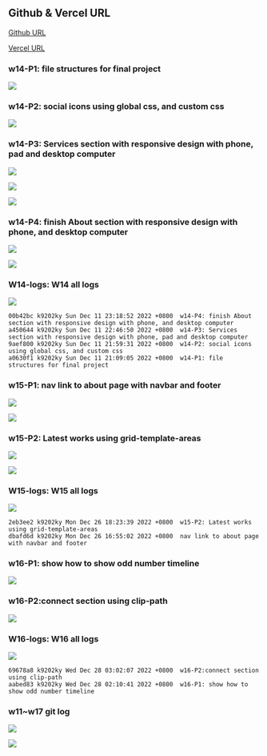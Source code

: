 ## Github & Vercel URL

[Github URL](https://github.com/k9202ky/1111-web-demo-411418030)

[Vercel URL](https://1111-web-demo-411418030-8j4p.vercel.app/)

### w14-P1: file structures for final project

![](./demo/md/w14/w14-p1.png)

### w14-P2: social icons using global css, and custom css

![](./demo/md/w14/w14-p2.png)

### w14-P3: Services section with responsive design with phone, pad and desktop computer

![](./demo/md/w14/w14-p3-1.png)

![](./demo/md/w14/w14-p3-2.png)

![](./demo/md/w14/w14-p3-3.png)

### w14-P4: finish About section with responsive design with phone, and desktop computer

![](./demo/md/w14/w14-p4-1.png)

![](./demo/md/w14/w14-p4-2.png)

### W14-logs: W14 all logs

![](./demo/md/w14/w14-logs.png)

```
00b42bc k9202ky Sun Dec 11 23:18:52 2022 +0800  w14-P4: finish About section with responsive design with phone, and desktop computer
a450644 k9202ky Sun Dec 11 22:46:50 2022 +0800  w14-P3: Services section with responsive design with phone, pad and desktop computer
9aef800 k9202ky Sun Dec 11 21:59:31 2022 +0800  w14-P2: social icons using global css, and custom css
a0630f1 k9202ky Sun Dec 11 21:09:05 2022 +0800  w14-P1: file structures for final project
```

### w15-P1: nav link to about page with navbar and footer

![](./demo/md/w15/w15-p1.png)

![](./demo/md/w15/w15-p1-2.png)

### w15-P2: Latest works using grid-template-areas

![](./demo/md/w15/w15-p2-1.png)

![](./demo/md/w15/w15-p2-2.png)

### W15-logs: W15 all logs

![](./demo/md/w15/w15-logs.png)

```
2eb3ee2 k9202ky Mon Dec 26 18:23:39 2022 +0800  w15-P2: Latest works using grid-template-areas
dbafd6d k9202ky Mon Dec 26 16:55:02 2022 +0800  nav link to about page with navbar and footer

```

### w16-P1: show how to show odd number timeline

![](./demo/md/w16/w16-p1.png)

### w16-P2:connect section using clip-path

![](./demo/md/w16/w16-p2.png)

### W16-logs: W16 all logs

![](./demo/md/w16-logs.png)

```
69678a8 k9202ky Wed Dec 28 03:02:07 2022 +0800  w16-P2:connect section using clip-path
aabed83 k9202ky Wed Dec 28 02:10:41 2022 +0800  w16-P1: show how to show odd number timeline

```

### w11~w17 git log

![](./images/log1.png)

![](./images/log2.png)
